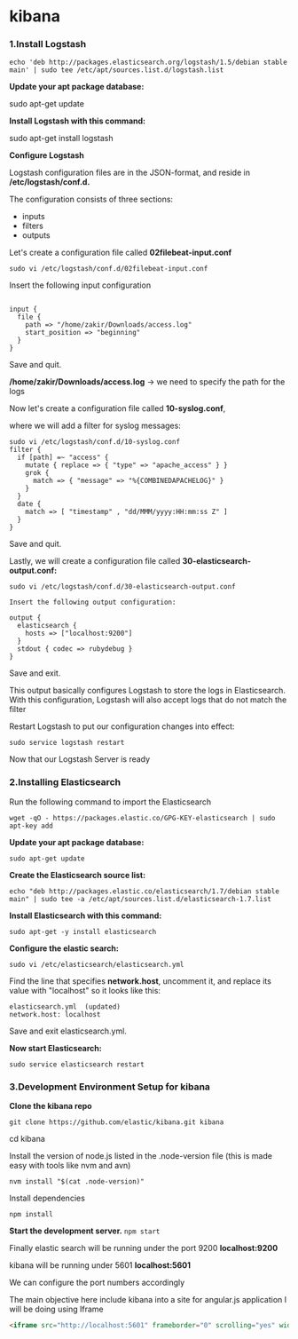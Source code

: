 
# kibana

### 1.Install Logstash
```echo 'deb http://packages.elasticsearch.org/logstash/1.5/debian stable main' | sudo tee /etc/apt/sources.list.d/logstash.list```


**Update your apt package database:**

sudo apt-get update


**Install Logstash with this command:**

sudo apt-get install logstash


**Configure Logstash**

Logstash configuration files are in the JSON-format, and reside in **/etc/logstash/conf.d.**

The configuration consists of three sections:
* inputs
*  filters
*  outputs



Let's create a configuration file called **02filebeat-input.conf** 

```sudo vi /etc/logstash/conf.d/02filebeat-input.conf```

Insert the following input configuration

```

input {
  file {
    path => "/home/zakir/Downloads/access.log"
    start_position => "beginning"
  }
}

```

Save and quit. 

**/home/zakir/Downloads/access.log** → we need to specify the path for the logs

Now let's create a configuration file called **10-syslog.conf**,

where we will add a filter for syslog messages:

``` 
sudo vi /etc/logstash/conf.d/10-syslog.conf
filter {
  if [path] =~ "access" {
    mutate { replace => { "type" => "apache_access" } }
    grok {
      match => { "message" => "%{COMBINEDAPACHELOG}" }
    }
  }
  date {
    match => [ "timestamp" , "dd/MMM/yyyy:HH:mm:ss Z" ]
  }
}
```

Save and quit. 

Lastly, we will create a configuration file called **30-elasticsearch-output.conf:**
```
sudo vi /etc/logstash/conf.d/30-elasticsearch-output.conf
```
```
Insert the following output configuration:

output {
  elasticsearch {
    hosts => ["localhost:9200"]
  }
  stdout { codec => rubydebug }
}
```

Save and exit.

This output basically configures Logstash to store the logs in Elasticsearch.
With this configuration, Logstash will also accept logs that do not match the filter

Restart Logstash to put our configuration changes into effect:

```sudo service logstash restart```


Now that our Logstash Server is ready


### 2.Installing Elasticsearch
Run the following command to import the Elasticsearch 

``` wget -qO - https://packages.elastic.co/GPG-KEY-elasticsearch | sudo apt-key add ```

**Update your apt package database:**

```sudo apt-get update```

**Create the Elasticsearch source list:**

```echo "deb http://packages.elastic.co/elasticsearch/1.7/debian stable main" | sudo tee -a /etc/apt/sources.list.d/elasticsearch-1.7.list```



**Install Elasticsearch with this command:**

```sudo apt-get -y install elasticsearch```


**Configure the elastic search:**

```sudo vi /etc/elasticsearch/elasticsearch.yml```


Find the line that specifies **network.host**, uncomment it, and replace its value with "localhost" so it looks like this:

```
elasticsearch.yml  (updated)
network.host: localhost
```

Save and exit elasticsearch.yml.

**Now start Elasticsearch:**

``sudo service elasticsearch restart``



### 3.Development Environment Setup for kibana

**Clone the kibana repo**

```git clone https://github.com/elastic/kibana.git kibana```

cd kibana

Install the version of node.js listed in the .node-version file (this is made easy with tools like nvm and avn)

```nvm install "$(cat .node-version)"```

Install dependencies

```npm install```


**Start the development server.**
```npm start```

Finally elastic search will be running under the port 9200 **localhost:9200**

kibana will be running under 5601 **localhost:5601**

We can configure the port numbers accordingly

The main objective here include kibana into a site for angular.js application
I will be doing using Iframe

```html
<iframe src="http://localhost:5601" frameborder="0" scrolling="yes" width="100%" height="1000" ></iframe>


```


